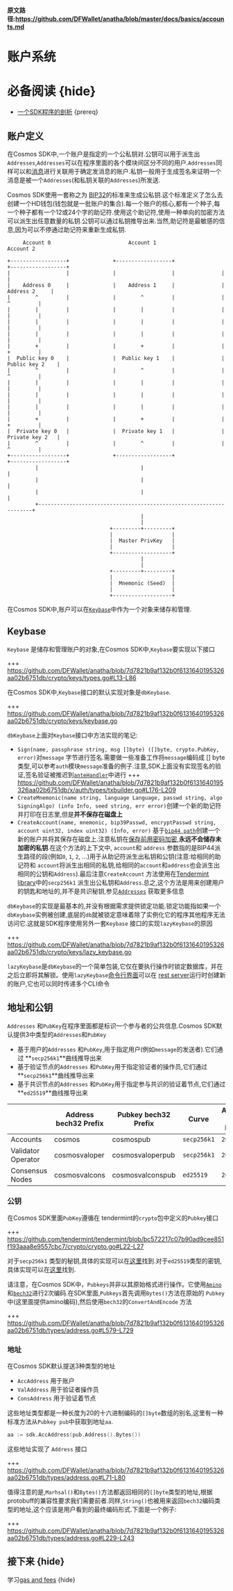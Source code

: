 **原文路径:https://github.com/DFWallet/anatha/blob/master/docs/basics/accounts.md**
       
# 账户系统

# 必备阅读 {hide}

- [一个SDK程序的剖析](./app-anatomy.md) {prereq}

## 账户定义

在Cosmos SDK中,一个账户是指定的一个公私钥对.公钥可以用于派生出`Addresses`,`Addresses`可以在程序里面的各个模块间区分不同的用户.`Addresses`同样可以和[消息](../building-modules/messages-and-queries.md#messages)进行关联用于确定发消息的账户.私钥一般用于生成签名来证明一个消息是被一个`Addresses`(和私钥关联的`Addresses`)所发送.

Cosmos SDK使用一套称之为 [BIP32](https://github.com/bitcoin/bips/blob/master/bip-0032.mediawiki)的标准来生成公私钥.这个标准定义了怎么去创建一个HD钱包(钱包就是一批账户的集合).每一个账户的核心,都有一个种子,每一个种子都有一个12或24个字的助记符.使用这个助记符,使用一种单向的加密方法可以派生出任意数量的私钥.公钥可以通过私钥推导出来.当然,助记符是最敏感的信息,因为可以不停通过助记符来重新生成私钥.

```
     Account 0                         Account 1                         Account 2

+------------------+              +------------------+               +------------------+
|                  |              |                  |               |                  |
|    Address 0     |              |    Address 1     |               |    Address 2     |
|        ^         |              |        ^         |               |        ^         |
|        |         |              |        |         |               |        |         |
|        |         |              |        |         |               |        |         |
|        |         |              |        |         |               |        |         |
|        +         |              |        +         |               |        +         |
|  Public key 0    |              |  Public key 1    |               |  Public key 2    |
|        ^         |              |        ^         |               |        ^         |
|        |         |              |        |         |               |        |         |
|        |         |              |        |         |               |        |         |
|        |         |              |        |         |               |        |         |
|        +         |              |        +         |               |        +         |
|  Private key 0   |              |  Private key 1   |               |  Private key 2   |
|        ^         |              |        ^         |               |        ^         |
+------------------+              +------------------+               +------------------+
         |                                 |                                  |
         |                                 |                                  |
         |                                 |                                  |
         +--------------------------------------------------------------------+
                                           |
                                           |
                                 +---------+---------+
                                 |                   |
                                 |  Master PrivKey   |
                                 |                   |
                                 +-------------------+
                                           |
                                           |
                                 +---------+---------+
                                 |                   |
                                 |  Mnemonic (Seed)  |
                                 |                   |
                                 +-------------------+
```

在Cosmos SDK中,账户可以在[`Keybase`](#keybase)中作为一个对象来储存和管理.

## Keybase

`Keybase` 是储存和管理账户的对象,在Cosmos SDK中,`Keybase`要实现以下接口

+++ https://github.com/DFWallet/anatha/blob/7d7821b9af132b0f6131640195326aa02b6751db/crypto/keys/types.go#L13-L86

在Cosmos SDK中,`Keybase`接口的默认实现对象是`dbKeybase`.

+++ https://github.com/DFWallet/anatha/blob/7d7821b9af132b0f6131640195326aa02b6751db/crypto/keys/keybase.go

`dbKeybase`上面对`Keybase`接口中方法实现的笔记:

- `Sign(name, passphrase string, msg []byte) ([]byte, crypto.PubKey, error)`对`message` 字节进行签名.需要做一些准备工作将`message`编码成  [] byte类型,可以参考`auth`模块`message`准备的例子.注意,SDK上面没有实现签名的验证,签名验证被推迟到[`anteHandler`](#antehandler)中进行
+++ https://github.com/DFWallet/anatha/blob/7d7821b9af132b0f6131640195326aa02b6751db/x/auth/types/txbuilder.go#L176-L209
- `CreateMnemonic(name string, language Language, passwd string, algo SigningAlgo) (info Info, seed string, err error)`创建一个新的助记符并打印在日志里,但是**并不保存在磁盘上**
- `CreateAccount(name, mnemonic, bip39Passwd, encryptPasswd string, account uint32, index uint32) (Info, error)` 基于[`bip44 path`](https://github.com/bitcoin/bips/blob/master/bip-0044.mediawiki)创建一个新的账户并将其保存在磁盘上.注意私钥在[保存前用密码加密](https://github.com/DFWallet/anatha/blob/7d7821b9af132b0f6131640195326aa02b6751db/crypto/keys/mintkey/mintkey.go),**永远不会储存未加密的私钥**.在这个方法的上下文中, `account`和 `address` 参数指的是BIP44派生路径的段(例如`0`, `1`, `2`, ...)用于从助记符派生出私钥和公钥(注意:给相同的助记符和 `account`将派生出相同的私钥,给相同的`account`和`address`也会派生出相同的公钥和`Address`).最后注意`CreateAccount` 方法使用在[Tendermint library](https://github.com/tendermint/tendermint/tree/bc572217c07b90ad9cee851f193aaa8e9557cbc7/crypto/secp256k1)中的`secp256k1` 派生出公私钥和`Address`.总之,这个方法是用来创建用户的钥匙和地址的,并不是共识秘钥,参见[`Addresses`](#addresses) 获取更多信息

`dbKeybase`的实现是最基本的,并没有根据需求提供锁定功能.锁定功能指如果一个`dbKeybase`实例被创建,底层的`db`就被锁定意味着除了实例化它的程序其他程序无法访问它.这就是SDK程序使用另外一套`Keybase` 接口的实现`lazyKeybase`的原因

+++ https://github.com/DFWallet/anatha/blob/7d7821b9af132b0f6131640195326aa02b6751db/crypto/keys/lazy_keybase.go

`lazyKeybase`是`dbKeybase`的一个简单包装,它仅在要执行操作时锁定数据库，并在之后立即将其解锁。使用`lazyKeybase`[命令行界面](../interfaces/cli.md)可以在 [rest server](../interfaces/rest.md)运行时创建新的账户,它也可以同时传递多个CLI命令

## 地址和公钥

`Addresses` 和`PubKey`在程序里面都是标识一个参与者的公共信息.Cosmos SDK默认提供3中类型的`Addresses`和`PubKey`

- 基于用户的`Addresses` 和`PubKey`,用于指定用户(例如`message`的发送者).它们通过 **`secp256k1`**曲线推导出来
- 基于验证节点的`Addresses` 和`PubKey`用于指定验证者的操作员,它们通过 **`secp256k1`**曲线推导出来
- 基于共识节点的`Addresses` 和`PubKey`用于指定参与共识的验证着节点,它们通过 **`ed25519`**曲线推导出来

|                    | Address bech32 Prefix | Pubkey bech32 Prefix | Curve       | Address byte length | Pubkey byte length |
|--------------------|-----------------------|----------------------|-------------|---------------------|--------------------|
| Accounts           | cosmos                | cosmospub            | `secp256k1` | `20`                | `33`               |
| Validator Operator | cosmosvaloper         | cosmosvaloperpub     | `secp256k1` | `20`                | `33`               |
| Consensus Nodes    | cosmosvalcons         | cosmosvalconspub     | `ed25519`   | `20`                | `32`               | 

### 公钥

在Cosmos SDK里面`PubKey`遵循在 tendermint的`crypto`包中定义的`Pubkey`接口

+++ https://github.com/tendermint/tendermint/blob/bc572217c07b90ad9cee851f193aaa8e9557cbc7/crypto/crypto.go#L22-L27

对于`secp256k1` 类型的秘钥,具体的实现可以在[这里](https://github.com/tendermint/tendermint/blob/bc572217c07b90ad9cee851f193aaa8e9557cbc7/crypto/secp256k1/secp256k1.go#L140)找到.对于`ed25519`类型的密钥,具体实现可以在[这里](https://github.com/tendermint/tendermint/blob/bc572217c07b90ad9cee851f193aaa8e9557cbc7/crypto/ed25519/ed25519.go#L135)找到.

请注意，在Cosmos SDK中，`Pubkeys`并非以其原始格式进行操作。它使用[`Amino`](../core/encoding.md#amino)和[`bech32`](https://en.bitcoin.it/wiki/Bech32)进行2次编码.在SDK里面,`Pubkeys`首先调用`Bytes()`方法在原始的 `Pubkey`中(这里面提供amino编码),然后使用`bech32`的`ConvertAndEncode` 方法

+++ https://github.com/DFWallet/anatha/blob/7d7821b9af132b0f6131640195326aa02b6751db/types/address.go#L579-L729

### 地址

在Cosmos SDK默认提送3种类型的地址

- `AccAddress` 用于账户
- `ValAddress` 用于验证者操作员
- `ConsAddress` 用于验证着节点

这些地址类型都是一种长度为20的十六进制编码的`[]byte`数组的别名,这里有一种标准方法从`Pubkey pub`中获取到地址`aa`.

```go
aa := sdk.AccAddress(pub.Address().Bytes())
```

这些地址实现了 `Address` 接口

+++ https://github.com/DFWallet/anatha/blob/7d7821b9af132b0f6131640195326aa02b6751db/types/address.go#L71-L80

值得注意的是,`Marhsal()`和`Bytes()`方法都返回相同的`[]byte`类型的地址,根据protobuff的兼容性要求我们需要前者.同样,`String()`也被用来返回`bech32`编码类型的地址,这个应该是用户看到的最终编码形式.下面是一个例子:

+++ https://github.com/DFWallet/anatha/blob/7d7821b9af132b0f6131640195326aa02b6751db/types/address.go#L229-L243

## 接下来 {hide}

学习[gas and fees](./gas-fees.md) {hide}